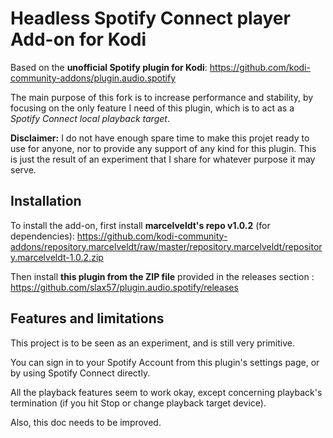 # Headless Spotify Connect player Add-on for Kodi

Based on the **unofficial Spotify plugin for Kodi**: https://github.com/kodi-community-addons/plugin.audio.spotify

The main purpose of this fork is to increase performance and stability, by focusing on the only feature I need of this plugin, which is to act as a _Spotify Connect local playback target_.

**Disclaimer:** I do not have enough spare time to make this projet ready to use for anyone, nor to provide any support of any kind for this plugin. This is just the result of an experiment that I share for whatever purpose it may serve.


## Installation
To install the add-on, first install **marcelveldt's repo v1.0.2** (for dependencies):
https://github.com/kodi-community-addons/repository.marcelveldt/raw/master/repository.marcelveldt/repository.marcelveldt-1.0.2.zip

Then install **this plugin from the ZIP file** provided in the releases section :
https://github.com/slax57/plugin.audio.spotify/releases


## Features and limitations
This project is to be seen as an experiment, and is still very primitive.

You can sign in to your Spotify Account from this plugin's settings page, or by using Spotify Connect directly.

All the playback features seem to work okay, except concerning playback's termination (if you hit Stop or change playback target device).

Also, this doc needs to be improved.
